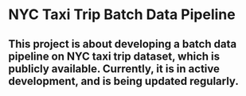 # NYC Taxi Trip Batch Data Pipeline
## This project is about developing a batch data pipeline on NYC taxi trip dataset, which is publicly available. Currently, it is in active development, and is being updated regularly.
